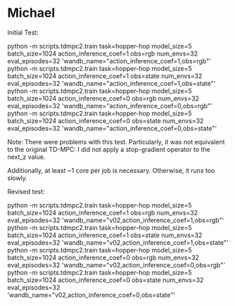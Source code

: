 # Michael

Initial Test:

python -m scripts.tdmpc2.train task=hopper-hop model_size=5 batch_size=1024 action_inference_coef=1 obs=rgb   num_envs=32 eval_episodes=32 'wandb_name="action_inference_coef=1,obs=rgb"'
python -m scripts.tdmpc2.train task=hopper-hop model_size=5 batch_size=1024 action_inference_coef=1 obs=state num_envs=32 eval_episodes=32 'wandb_name="action_inference_coef=1,obs=state"'
python -m scripts.tdmpc2.train task=hopper-hop model_size=5 batch_size=1024 action_inference_coef=0 obs=rgb   num_envs=32 eval_episodes=32 'wandb_name="action_inference_coef=0,obs=rgb"'
python -m scripts.tdmpc2.train task=hopper-hop model_size=5 batch_size=1024 action_inference_coef=0 obs=state num_envs=32 eval_episodes=32 'wandb_name="action_inference_coef=0,obs=state"'

Note: There were problems with this test. Particularly, it was not equivalent to the original TD-MPC: I did not apply a stop-gradient operator
to the next_z value.

Additionally, at least ~1 core per job is necessary. Otherwise, it runs too slowly.

Revised test:

python -m scripts.tdmpc2.train task=hopper-hop model_size=5 batch_size=1024 action_inference_coef=1 obs=rgb   num_envs=32 eval_episodes=32 'wandb_name="v02,action_inference_coef=1,obs=rgb"'
python -m scripts.tdmpc2.train task=hopper-hop model_size=5 batch_size=1024 action_inference_coef=1 obs=state num_envs=32 eval_episodes=32 'wandb_name="v02,action_inference_coef=1,obs=state"'
python -m scripts.tdmpc2.train task=hopper-hop model_size=5 batch_size=1024 action_inference_coef=0 obs=rgb   num_envs=32 eval_episodes=32 'wandb_name="v02,action_inference_coef=0,obs=rgb"'
python -m scripts.tdmpc2.train task=hopper-hop model_size=5 batch_size=1024 action_inference_coef=0 obs=state num_envs=32 eval_episodes=32 'wandb_name="v02,action_inference_coef=0,obs=state"'
